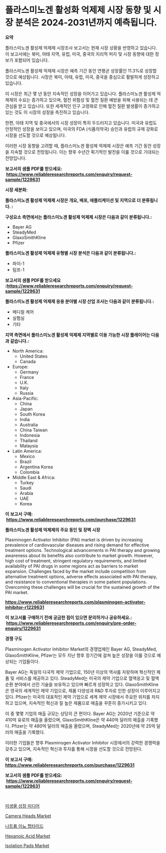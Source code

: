 <p><h1>플라스미노겐 활성화 억제제 시장 동향 및 시장 분석은 2024-2031년까지 예측됩니다.</h1></p><p><strong>요약</strong></p>
<p><p>플라스미노겐 활성제 억제제 시장조사 보고서는 현재 시장 상황을 반영하고 있습니다. 이 보고서에는 북미, 아태 지역, 유럽, 미국, 중국의 지리적 퍼지 및 시장 동향에 대한 정보가 포함되어 있습니다.</p><p>플라스미노겐 활성제 억제제 시장은 예측 기간 동안 연평균 성장률인 11.3%로 성장할 것으로 예상됩니다. 시장은 북미, 아태, 유럽, 미국, 중국을 중심으로 활발하게 성장하고 있습니다.</p><p>이 시장은 최근 몇 년 동안 지속적인 성장을 이어가고 있습니다. 플라스미노겐 활성제 억제제의 수요는 증가하고 있으며, 혈전 위험성 및 혈전 질환 예방을 위해 사용되는 데 큰 관심을 받고 있습니다. 또한 세계적인 인구 고령화로 인해 혈전 질환 발생률이 증가하고 있는 것도 이 시장의 성장을 촉진하고 있습니다.</p><p>한편, 아태 지역 및 중국에서의 시장 성장이 특히 두드러지고 있습니다. 미국과 유럽도 안정적인 성장을 보이고 있으며, 미국의 FDA (식품의약국) 승인과 유럽의 규제 강화로 시장을 선도할 것으로 예상됩니다.</p><p>이러한 시장 동향을 고려할 때, 플라스미노겐 활성제 억제제 시장은 예측 기간 동안 성장을 지속할 것으로 전망됩니다. 이는 향후 수년간 획기적인 발전을 이룰 것으로 기대되는 전망입니다.</p></p>
<p><strong>보고서의 샘플 PDF를 받으세요: &nbsp;<a href="https://www.reliableresearchreports.com/enquiry/request-sample/1229631">https://www.reliableresearchreports.com/enquiry/request-sample/1229631</a></strong></p>
<p><strong>시장 세분화:</strong></p>
<p><strong> 플라스미노겐 활성제 억제제 시장은 개요, 배포, 애플리케이션 및 지역으로 더 분류됩니다. :</strong></p>
<p><strong>구성요소 측면에서는 플라스미노겐 활성제 억제제 시장은 다음과 같이 분류됩니다.:</strong></p>
<p><ul><li>Bayer AG</li><li>SteadyMed</li><li>GlaxoSmithKline</li><li>Pfizer</li></ul></p>
<p><strong> 플라스미노겐 활성제 억제제 유형별 시장 분석은 다음과 같이 분류됩니다.:</strong></p>
<p><ul><li>파이-1</li><li>팀프-1</li></ul></p>
<p><strong>보고서의 샘플 PDF를 받으세요 :<a href="https://www.reliableresearchreports.com/enquiry/request-sample/1229631">https://www.reliableresearchreports.com/enquiry/request-sample/1229631</a></strong></p>
<p><strong> 플라스미노겐 활성제 억제제 응용 분야별 시장 산업 조사는 다음과 같이 분류됩니다.:</strong></p>
<p><ul><li>메디컬 케어</li><li>실험실</li><li>기타</li></ul></p>
<p><strong>지역 측면에서 플라스미노겐 활성제 억제제 지역별로 이용 가능한 시장 플레이어는 다음과 같습니다.:</strong></p>
<p><ul>
    <li>
        North America:
        <ul>
            <li>United States</li>
            <li>Canada</li>
        </ul>
    </li>
    <li>
        Europe:
        <ul>
            <li>Germany</li>
            <li>France</li>
            <li>U.K.</li>
            <li>Italy</li>
            <li>Russia</li>
        </ul>
    </li>
    <li>
        Asia-Pacific:
        <ul>
            <li>China</li>
            <li>Japan</li>
            <li>South Korea</li>
            <li>India</li>
            <li>Australia</li>
            <li>China Taiwan</li>
            <li>Indonesia</li>
            <li>Thailand</li>
            <li>Malaysia</li>
        </ul>
    </li>
    <li>
        Latin America:
        <ul>
            <li>Mexico</li>
            <li>Brazil</li>
            <li>Argentina Korea</li>
            <li>Colombia</li>
        </ul>
    </li>
    <li>
        Middle East & Africa:
        <ul>
            <li>Turkey</li>
            <li>Saudi</li>
            <li>Arabia</li>
            <li>UAE</li>
            <li>Korea</li>
        </ul>
    </li>
    </ul></p>
<p><strong>이 보고서 구매: &nbsp;<a href="https://www.reliableresearchreports.com/purchase/1229631">https://www.reliableresearchreports.com/purchase/1229631</a></strong></p>
<p><strong>플라스미노겐 활성제 억제제의 주요 동인 및 장벽 시장</strong></p>
<p><p>Plasminogen Activator Inhibitor (PAI) market is driven by increasing prevalence of cardiovascular diseases and rising demand for effective treatment options. Technological advancements in PAI therapy and growing awareness about its benefits also contribute to market growth. However, high cost of treatment, stringent regulatory requirements, and limited availability of PAI drugs in some regions act as barriers to market expansion. Challenges faced by the market include competition from alternative treatment options, adverse effects associated with PAI therapy, and resistance to conventional therapies in some patient populations. Overcoming these challenges will be crucial for the sustained growth of the PAI market.</p></p>
<p><strong><a href="https://www.reliableresearchreports.com/plasminogen-activator-inhibitor-r1229631">https://www.reliableresearchreports.com/plasminogen-activator-inhibitor-r1229631</a></strong></p>
<p><strong>이 보고서를 구매하기 전에 궁금한 점이 있으면 문의하거나 공유하세요.: &nbsp;<a href="https://www.reliableresearchreports.com/enquiry/pre-order-enquiry/1229631">https://www.reliableresearchreports.com/enquiry/pre-order-enquiry/1229631</a></strong></p>
<p><strong>경쟁 구도</strong></p>
<p><p>Plasminogen Activator Inhibitor Market의 경쟁업체인 Bayer AG, SteadyMed, GlaxoSmithKline, Pfizer는 모두 지난 향후 장기간에 걸쳐 높은 성장을 이룰 것으로 예상되는 기업들이다.</p><p>Bayer AG는 독일의 다국적 제약 기업으로, 150년 이상의 역사를 자랑하며 혁신적인 제품 및 서비스를 제공하고 있다. SteadyMed는 미국의 제약 기업으로 혈액응고 및 혈액순환 분야에서 선진 기술을 보유하고 있으며 빠르게 성장하고 있다. GlaxoSmithKline은 영국의 세계적인 제약 기업으로, 제품 다양성과 R&D 투자로 인한 성장이 이루어지고 있다. Pfizer는 미국의 대표적인 제약 기업으로 세계 제약 시장에서 주요한 위치를 차지하고 있으며, 지속적인 혁신과 질 높은 제품으로 매출을 꾸준히 증가시키고 있다.</p><p>이 중 몇몇 기업의 매출 규모는 상당히 큰 편이다. Bayer AG는 2020년 기준으로 약 410억 유로의 매출을 올렸으며, GlaxoSmithKline은 약 440억 달러의 매출을 기록했다. Pfizer는 약 480억 달러의 매출을 올렸으며, SteadyMed는 2020년에 약 25억 달러의 매출을 기록했다.</p><p>이러한 기업들은 향후 Plasminogen Activator Inhibitor 시장에서의 강력한 경쟁력을 갖추고 있으며, 지속적인 혁신과 투자를 통해 시장을 선도할 것으로 전망된다.</p></p>
<p><strong>이 보고서 구매: &nbsp; <a href="https://www.reliableresearchreports.com/purchase/1229631">https://www.reliableresearchreports.com/purchase/1229631</a></strong></p>
<p><strong>보고서의 샘플 PDF를 받으세요: &nbsp;<a href="https://www.reliableresearchreports.com/enquiry/request-sample/1229631">https://www.reliableresearchreports.com/enquiry/request-sample/1229631</a></strong><strong></strong></p>
<p>&nbsp;</p>
<p><p><a href="https://github.com/mpodehpw07370073/Market-Research-Report-List-1/blob/main/189139029235.md">미생물 성장 미디어</a></p><p><a href="https://chivalrous-flock-a86.notion.site/Camera-Heads-Market-Report-Reveals-the-Latest-Trends-And-Growth-Opportunities-of-this-Market-8bb70a9ff3054c3682f02d7140f94777">Camera Heads Market</a></p><p><a href="https://github.com/TobyKub4685/Market-Research-Report-List-1/blob/main/928325429236.md">나트륨 이뇨 펩타이드</a></p><p><a href="https://www.linkedin.com/pulse/hexanoic-acid-market-size-global-industry-overview-segmentation-nma7f?trackingId=di7VRKkCP%2BF4SGwpvGJ9lA%3D%3D">Hexanoic Acid Market</a></p><p><a href="https://github.com/FassouRP/Market-Research-Report-List-4/blob/main/isolation-pads-market.md">Isolation Pads Market</a></p></p>